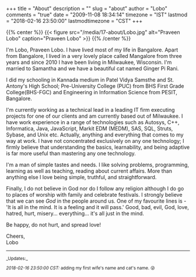 +++
title = "About"
description = ""
slug = "about"
author = "Lobo"
comments = "true"
date = "2009-11-08 18:34:14"
timezone = "IST"
lastmod = "2018-02-16 23:50:00"
lastmodtimezone = "CST"
+++

{{% center %}}
{{< figure src="/media/17-about/Lobo.jpg" alt="Praveen Lobo" caption="Praveen Lobo" >}}
{{% /center %}}

I'm Lobo, Praveen Lobo. I have lived most of my life in Bangalore. Apart from Bangalore, I lived in a very lovely place called Mangalore from three years and since 2010 I have been living in Milwaukee, Wisconsin. I'm married to Samantha and we have a beautiful cat named Ginger Pi Rani.

I did my schooling in Kannada medium in Patel Vidya Samsthe and St. Antony's High School; Pre-University College (PUC) from BHS First Grade College(BHS-FGC) and Engineering in Information Science from PESIT, Bangalore.

I'm currently working as a technical lead in a leading IT firm executing projects for one of our clients and am currently based out of Milwaukee. I have work experience in a range of technologies such as Autosys, C++, Informatica, Java, JavaScript, Markit EDM (MEDM), SAS, SQL, Struts, Sybase, and Unix etc. Actually, anything and everything that comes to my way at work. I have not concentrated exclusively on any one technology; I firmly believe that understanding the basics, learnability, and being adaptive is far more useful than mastering any one technology.

I'm a man of simple tastes and needs. I like solving problems, programming, learning as well as teaching, reading about current affairs. More than anything else I love being simple, truthful, and straightforward.

Finally, I do not believe in God nor do I follow any religion although I do go to places of worship with family and celebrate festivals. I strongly believe that we can see _God_ in the people around us. One of my favourite lines is - 'It is all in the mind. It is a feeling and it will pass.' Good, bad, evil, God, love, hatred, hurt, misery... everything... it's all just in the mind.

Be happy, do not hurt, and spread love!

Cheers,  
Lobo


---
<small>
_Updates:_  

_2018-02-16 23:50:00 CST:_ adding my first wife's name and cat's name. :stuck_out_tongue_winking_eye:

</small>
